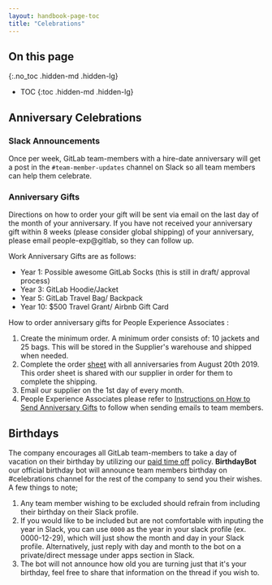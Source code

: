 ```yaml
---
layout: handbook-page-toc
title: "Celebrations"
---
```


## On this page
{:.no_toc .hidden-md .hidden-lg}

- TOC
{:toc .hidden-md .hidden-lg}

## Anniversary Celebrations

### Slack Announcements

Once per week, GitLab team-members with a hire-date anniversary will get a post in the `#team-member-updates` channel on Slack so all team members can help them celebrate.

### Anniversary Gifts

Directions on how to order your gift will be sent via email on the last day of the month of your anniversary. If you have not received your anniversary gift within 8 weeks (please consider global shipping) of your anniversary, please email people-exp@gitlab, so they can follow up.

Work Anniversary Gifts are as follows:
* Year 1:  Possible awesome GitLab Socks (this is still in draft/ approval process)
* Year 3:  GitLab Hoodie/Jacket 
* Year 5:  GitLab Travel Bag/ Backpack
* Year 10: $500 Travel Grant/ Airbnb Gift Card

How to order anniversary gifts for People Experience Associates :
1. Create the minimum order. A minimum order consists of: 10 jackets and 25 bags. This will be stored in the Supplier's warehouse and shipped when needed.
2. Complete the order [sheet](https://docs.google.com/spreadsheets/d/16DGY5F59yqbOvRYqpkulp55BGVmvuaEEM4GdGVJiMzo/edit#gid=1739552180) with all anniversaries from August 20th 2019. This order sheet is shared with our supplier in order for them to complete the shipping.
3. Email our supplier on the 1st day of every month.
4. People Experience Associates please refer to [Instructions on How to Send Anniversary Gifts](https://gitlab.com/gitlab-com/people-group/people-operations-and-experience-team-training/blob/master/Anniversary%20Gifts.md#instructions-on-how-to-send-anniversary-gifts) to follow when sending emails to team members.

## Birthdays

The company encourages all GitLab team-members to take a day of vacation on their birthday by utilizing our [paid time off](/handbook/paid-time-off/) policy.
**BirthdayBot** our official birthday bot will announce team members birthday on #celebrations channel for the rest of the company to send you their wishes. A few things to note;
1. Any team member wishing to be excluded should refrain from including their birthday on their Slack profile.
1. If you would like to be included but are not comfortable with inputing the year in Slack, you can use `0000` as the year in your slack profile (ex. 0000-12-29), which will just show the month and day in your Slack profile. Alternatively, just reply with day and month to the bot on a private/direct message under apps section in Slack.
1. The bot will not announce how old you are turning just that it's your birthday, feel free to share that information on the thread if you wish to.
